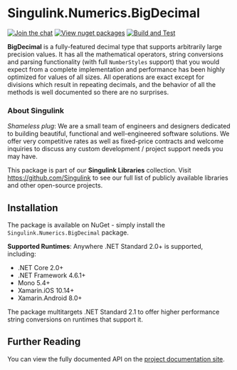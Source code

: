# Singulink.Numerics.BigDecimal

[![Join the chat](https://badges.gitter.im/Singulink/community.svg)](https://gitter.im/Singulink/community?utm_source=badge&utm_medium=badge&utm_campaign=pr-badge&utm_content=badge)
[![View nuget packages](https://img.shields.io/nuget/v/Singulink.Numerics.BigDecimal.svg)](https://www.nuget.org/packages/Singulink.Numerics.BigDecimal/)
[![Build and Test](https://github.com/Singulink/Singulink.Numerics.BigDecimal/workflows/build%20and%20test/badge.svg)](https://github.com/Singulink/Singulink.Numerics.BigDecimal/actions?query=workflow%3A%22build+and+test%22)

**BigDecimal** is a fully-featured decimal type that supports arbitrarily large precision values. It has all the mathematical operators, string conversions and parsing functionality (with full `NumberStyles` support) that you would expect from a complete implementation and performance has been highly optimized for values of all sizes. All operations are exact except for divisions which result in repeating decimals, and the behavior of all the methods is well documented so there are no surprises.

### About Singulink

*Shameless plug*: We are a small team of engineers and designers dedicated to building beautiful, functional and well-engineered software solutions. We offer very competitive rates as well as fixed-price contracts and welcome inquiries to discuss any custom development / project support needs you may have.

This package is part of our **Singulink Libraries** collection. Visit https://github.com/Singulink to see our full list of publicly available libraries and other open-source projects.

## Installation

The package is available on NuGet - simply install the `Singulink.Numerics.BigDecimal` package.

**Supported Runtimes**: Anywhere .NET Standard 2.0+ is supported, including:
- .NET Core 2.0+
- .NET Framework 4.6.1+
- Mono 5.4+
- Xamarin.iOS 10.14+
- Xamarin.Android 8.0+

The package multitargets .NET Standard 2.1 to offer higher performance string conversions on runtimes that support it.

## Further Reading

You can view the fully documented API on the [project documentation site](https://www.singulink.com/Docs/Singulink.Numerics.BigDecimal/api/Singulink.Numerics.BigDecimal.html).
